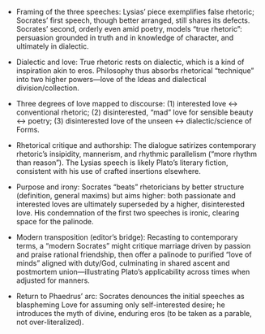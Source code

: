 - Framing of the three speeches: Lysias’ piece exemplifies false rhetoric; Socrates’ first speech, though better arranged, still shares its defects. Socrates’ second, orderly even amid poetry, models “true rhetoric”: persuasion grounded in truth and in knowledge of character, and ultimately in dialectic.

- Dialectic and love: True rhetoric rests on dialectic, which is a kind of inspiration akin to eros. Philosophy thus absorbs rhetorical “technique” into two higher powers—love of the Ideas and dialectical division/collection.

- Three degrees of love mapped to discourse: (1) interested love ↔ conventional rhetoric; (2) disinterested, “mad” love for sensible beauty ↔ poetry; (3) disinterested love of the unseen ↔ dialectic/science of Forms.

- Rhetorical critique and authorship: The dialogue satirizes contemporary rhetoric’s insipidity, mannerism, and rhythmic parallelism (“more rhythm than reason”). The Lysias speech is likely Plato’s literary fiction, consistent with his use of crafted insertions elsewhere.

- Purpose and irony: Socrates “beats” rhetoricians by better structure (definition, general maxims) but aims higher: both passionate and interested loves are ultimately superseded by a higher, disinterested love. His condemnation of the first two speeches is ironic, clearing space for the palinode.

- Modern transposition (editor’s bridge): Recasting to contemporary terms, a “modern Socrates” might critique marriage driven by passion and praise rational friendship, then offer a palinode to purified “love of minds” aligned with duty/God, culminating in shared ascent and postmortem union—illustrating Plato’s applicability across times when adjusted for manners.

- Return to Phaedrus’ arc: Socrates denounces the initial speeches as blaspheming Love for assuming only self-interested desire; he introduces the myth of divine, enduring eros (to be taken as a parable, not over-literalized).